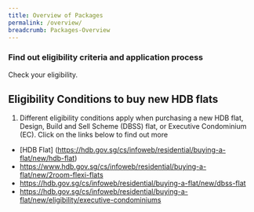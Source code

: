 ```yaml
---
title: Overview of Packages
permalink: /overview/
breadcrumb: Packages-Overview
---
```


### Find out eligibility criteria and application process 
Check your eligibility. 

## Eligibility Conditions to buy new HDB flats
1. Different eligibility conditions apply when purchasing a new HDB flat, Design, Build and Sell Scheme (DBSS) flat, or Executive Condominium (EC). Click on the links below to find out more
- [HDB Flat] (https://hdb.gov.sg/cs/infoweb/residential/buying-a-flat/new/hdb-flat)
- https://www.hdb.gov.sg/cs/infoweb/residential/buying-a-flat/new/2room-flexi-flats
- https://hdb.gov.sg/cs/infoweb/residential/buying-a-flat/new/dbss-flat
- https://hdb.gov.sg/cs/infoweb/residential/buying-a-flat/new/eligibility/executive-condominiums
